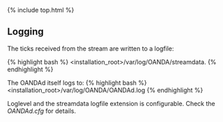 {% include top.html %}

## Logging

The ticks received from the stream are written to a logfile:

{% highlight bash %}
 <installation_root>/var/log/OANDA/streamdata.<date>
{% endhighlight %}

The OANDAd itself logs to:
{% highlight bash %}
 <installation_root>/var/log/OANDA/OANDAd.log
{% endhighlight %}

Loglevel and the streamdata logfile extension is configurable. Check the _OANDAd.cfg_
for details.
